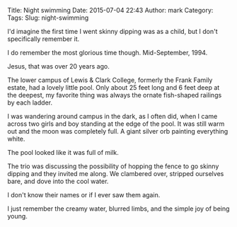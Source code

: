 Title: Night swimming
Date: 2015-07-04 22:43
Author: mark
Category: 
Tags: 
Slug: night-swimming

I'd imagine the first time I went skinny dipping was as a child, but I don't specifically remember it.

I do remember the most glorious time though. Mid-September, 1994.

Jesus, that was over 20 years ago.

The lower campus of Lewis & Clark College, formerly the Frank Family estate, had a lovely little pool. Only about 25 feet long and 6 feet deep at the deepest, my favorite thing was always the ornate fish-shaped railings by each ladder.

I was wandering around campus in the dark, as I often did, when I came across two girls and boy standing at the edge of the pool. It was still warm out and the moon was completely full. A giant silver orb painting everything white.

The pool looked like it was full of milk.

The trio was discussing the possibility of hopping the fence to go skinny dipping and they invited me along. We clambered over, stripped ourselves bare, and dove into the cool water.

I don't know their names or if I ever saw them again.

I just remember the creamy water, blurred limbs, and the simple joy of being young.

